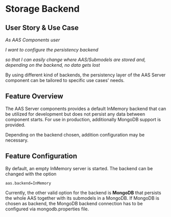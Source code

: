 # Storage Backend

## User Story & Use Case
*As AAS Components user*

*I want to configure the persistency backend*

*so that I can easily change where AAS/Submodels are stored and, depending on the backend, no data gets lost*


By using different kind of backends, the persistency layer of the AAS Server component can be tailored to specific use cases' needs.

## Feature Overview
The AAS Server components provides a default InMemory backend that can be utilized for development but does not persist any data between component starts. For use in production, additionally MongoDB support is provided.

Depending on the backend chosen, addition configuration may be necessary.

## Feature Configuration
By default, an empty InMemory server is started. The backend can be changed with the option

```
aas.backend=InMemory
```
Currently, the other valid option for the backend is **MongoDB** that persists the whole AAS together with its submodels in a MongoDB. If MongoDB is chosen as backend, the MongoDB backend connection has to be configured via mongodb.properties file.
